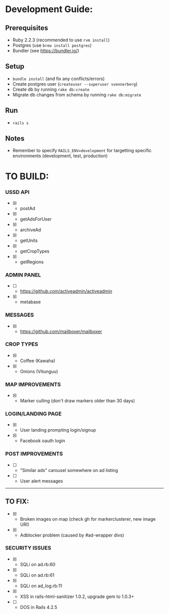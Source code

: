 # Development Guide:

## Prerequisites
- Ruby 2.2.3 (recommended to use `rvm install`)
- Postgres (use `brew install postgres`)
- Bundler (see https://bundler.io/)

## Setup
- `bundle install` (and fix any conflicts/errors)
- Create postgres user (`createuser --superuser svennerberg`)
- Create db by running `rake db:create`
- Migrate db changes from schema by running `rake db:migrate`

## Run
- `rails s`

## Notes
- Remember to specify `RAILS_ENV=development` for targetting specific environments (development, test, production)

# TO BUILD:

### USSD API
- [x] - postAd
- [x] - getAdsForUser
- [x] - archiveAd
- [x] - getUnits
- [x] - getCropTypes
- [x] - getRegions

### ADMIN PANEL
- [ ] - https://github.com/activeadmin/activeadmin
- [x] - metabase

### MESSAGES
- [x] - https://github.com/mailboxer/mailboxer

### CROP TYPES
- [x] - Coffee (Kawaha)
- [x] - Onions (Vitunguu)

### MAP IMPROVEMENTS
- [x] - Marker culling (don't draw markers older than 30 days)

### LOGIN/LANDING PAGE
- [x] - User landing prompting login/signup
- [x] - Facebook oauth login

### POST IMPROVEMENTS
- [ ] - "Similar ads" carousel somewhere on ad listing
- [ ] - User alert messages

---------------------

## TO FIX:

- [x] - Broken images on map (check gh for markerclusterer, new image URI)
- [x] - Adblocker problem (caused by #ad-wrapper divs)

### SECURITY ISSUES
- [x] - SQLi on ad.rb:60
- [x] - SQLi on ad.rb:61
- [x] - SQLi on ad_log.rb:11
- [x] - XSS in rails-html-sanitizer 1.0.2, upgrade gem to 1.0.3+
- [ ] - DOS in Rails 4.2.5
